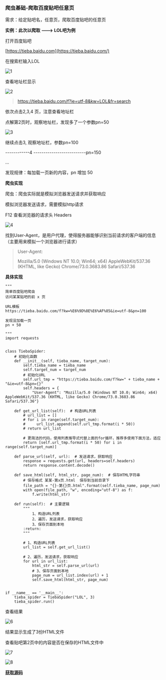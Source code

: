 ### 爬虫基础-爬取百度贴吧任意页

需求：给定贴吧名，任意页，爬取百度贴吧的任意页

**实例：此次以爬取 ---> LOL吧为例**

打开百度贴吧

[https://tieba.baidu.com](https://tieba.baidu.com/)

在搜索栏输入LOL

![1](http://resource.zqtaotao.cn/1.png)

查看地址栏显示

![2](http://resource.zqtaotao.cn/2.png)

> <https://tieba.baidu.com/f?ie=utf-8&kw=LOL&fr=search>

依次点击2,3,4 页，注意查看地址栏

点解第2页时，观察地址栏，发现多了一个参数pn=50

![3](http://resource.zqtaotao.cn/3.png)

继续点击3, 观察地址栏，参数pn=100

------------4 --------------------------pn=150

...

发现规律：每加载一页新的内容，pn 增加 50

**爬虫实现**

爬虫：爬虫实际就是模拟浏览器发送请求并获取响应

模拟浏览器发送请求，需要模拟http请求

F12 查看浏览器的请求头 Headers

![4](http://resource.zqtaotao.cn/4.png)

找到User-Agent，是用户代理，使得服务器能够识别当前请求的客户端的信息（主要用来模拟一个浏览器进行请求）

> User-Agent: 
>
> Mozilla/5.0 (Windows NT 10.0; Win64; x64) AppleWebKit/537.36 (KHTML, like Gecko) Chrome/73.0.3683.86 Safari/537.36

**具体实现**

```
"""
简单百度贴吧爬虫
访问某某贴吧的前 x 页

URL模板
https://tieba.baidu.com/f?kw=%E6%9D%8E%E6%AF%85&ie=utf-8&pn=100

发现没加载一页
pn + 50

"""
import requests


class TiebaSpider:
    # 初始化函数
    def __init__(self, tieba_name, target_num):
        self.tieba_name = tieba_name
        self.target_num = target_num
        # 初始化URL
        self.url_tmp = "https://tieba.baidu.com/f?kw=" + tieba_name + "&ie=utf-8&pn={}"
        self.headers = {
            "User-Agent": "Mozilla/5.0 (Windows NT 10.0; Win64; x64) AppleWebKit/537.36 (KHTML, like Gecko) Chrome/73.0.3683.86 Safari/537.36"}

    def get_url_list(self):  # 构造URL列表
        # url_list = []
        # for i in range(self.target_num):
        #     url_list.append(self.url_tmp.format(i * 50))
        # return url_list

        # 更简洁的代码，使用列表推导式代替上面的for循环，推荐多使用下面方法，适应
        return [self.url_tmp.format(i * 50) for i in range(self.target_num)]

    def parse_url(self, url):  # 发送请求，获取响应
        response = requests.get(url, headers=self.headers)
        return response.content.decode()

    def save_html(self, html_str, page_num):  # 保存HTML字符串
        # 保存格式 某某-第x页.html  保存到当前目录下
        file_path = "{}-第{}页.html".format(self.tieba_name, page_num)
        with open(file_path, "w", encoding="utf-8") as f:
            f.write(html_str)

    def run(self):  # 主要逻辑
        """
            1、构造URL列表
            2、遍历，发送请求，获取响应
            3、保存页面到本地
        :return:
        """

        # 1、构造URL列表
        url_list = self.get_url_list()

        # 2、遍历，发送请求，获取响应
        for url in url_list:
            html_str = self.parse_url(url)
            # 3、保存页面到本地
            page_num = url_list.index(url) + 1
            self.save_html(html_str, page_num)


if __name__ == '__main__':
    tieba_spider = TiebaSpider("LOL", 3)
    tieba_spider.run()

```

查看结果

![6](http://resource.zqtaotao.cn/6.png)

结果显示生成了3份HTML文件

查看贴吧第2页中的内容是否在保存的HTML文件中

![7](http://resource.zqtaotao.cn/7.png)

![8](http://resource.zqtaotao.cn/8.png)



[**获取源码**](https://github.com/zqtao2332/zqtao-learn-notes/blob/master/python/code/spider_baidu_tieba.py)


